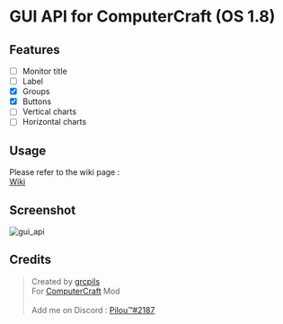 # GUI API for ComputerCraft (OS 1.8)

## Features
- [ ] Monitor title
- [ ] Label
- [x] Groups
- [x] Buttons
- [ ] Vertical charts
- [ ] Horizontal charts

## Usage

Please refer to the wiki page :<br>
[Wiki](https://github.com/grcpils/cc-gui_api/wiki)

## Screenshot

![gui_api](https://raw.githubusercontent.com/grcpils/cc-gui_api/master/.github/screenshots/gui_api.png)

## Credits

> Created by [grcpils](https://github.com/grcpils)<br>
> For [ComputerCraft](https://www.computercraft.info/) Mod
> <br><br>
> Add me on Discord : [Pilou™#2187](https://discord.com/)
